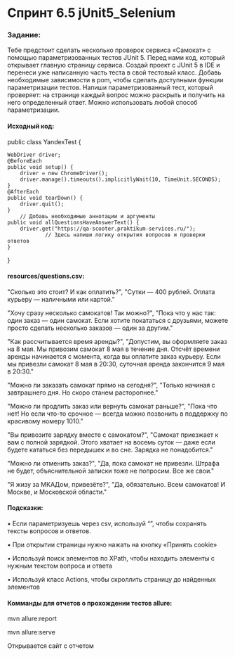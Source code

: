 # Спринт 6.5 jUnit5_Selenium
### Задание:

Тебе предстоит сделать несколько проверок сервиса «Самокат» с помощью параметризованных тестов JUnit 5.
Перед нами код, который открывает главную страницу сервиса. 
Создай проект с JUnit 5 в IDE и перенеси уже написанную часть теста в свой тестовый класс. Добавь необходимые зависимости в pom, чтобы сделать доступными функции параметризации тестов. 
Напиши параметризованный тест, который проверяет: на странице каждый вопрос можно раскрыть и получить на него определенный ответ.
Можно использовать любой способ параметризации.

#### Исходный код:

public class YandexTest {

    WebDriver driver;
    @BeforeEach
    public void setup() {
        driver = new ChromeDriver();
        driver.manage().timeouts().implicitlyWait(10, TimeUnit.SECONDS);
    }
    @AfterEach
    public void tearDown() {
        driver.quit();
    }
        // Добавь необходимые аннотации и аргументы
    public void allQuestionsHaveAnswerText() {
        driver.get("https://qa-scooter.praktikum-services.ru/");
                // Здесь напиши логику открытия вопросов и проверки ответов
    }
}

#### resources/questions.csv:

"Сколько это стоит? И как оплатить?", "Сутки — 400 рублей. Оплата курьеру — наличными или картой."

"Хочу сразу несколько самокатов! Так можно?", "Пока что у нас так: один заказ — один самокат. Если хотите покататься с друзьями, можете просто сделать несколько заказов — один за другим."

"Как рассчитывается время аренды?", "Допустим, вы оформляете заказ на 8 мая. Мы привозим самокат 8 мая в течение дня. Отсчёт времени аренды начинается с момента, когда вы оплатите заказ курьеру. Если мы привезли самокат 8 мая в 20:30, суточная аренда закончится 9 мая в 20:30."

"Можно ли заказать самокат прямо на сегодня?", "Только начиная с завтрашнего дня. Но скоро станем расторопнее."

"Можно ли продлить заказ или вернуть самокат раньше?", "Пока что нет! Но если что-то срочное — всегда можно позвонить в поддержку по красивому номеру 1010."

"Вы привозите зарядку вместе с самокатом?", "Самокат приезжает к вам с полной зарядкой. Этого хватает на восемь суток — даже если будете кататься без передышек и во сне. Зарядка не понадобится."

"Можно ли отменить заказ?", "Да, пока самокат не привезли. Штрафа не будет, объяснительной записки тоже не попросим. Все же свои."

"Я жизу за МКАДом, привезёте?", "Да, обязательно. Всем самокатов! И Москве, и Московской области."

#### Подсказки:
•	Если параметризуешь через csv, используй “”, чтобы сохранять тексты вопросов и ответов.

•	При открытии страницы нужно нажать на кнопку «Принять cookie»

•	Используй поиск элементов по XPath, чтобы находить элементы с нужным текстом вопроса и ответа

•	Используй класс Actions, чтобы скроллить страницу до найденных элементов

#### Комманды для отчетов о прохождении тестов allure:
mvn allure:report

mvn allure:serve

Открывается сайт с отчетом







